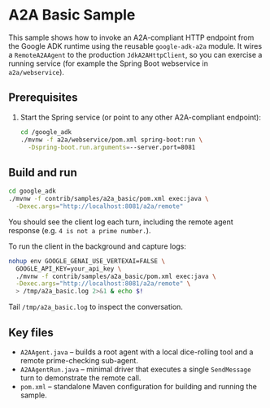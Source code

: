 # A2A Basic Sample

This sample shows how to invoke an A2A-compliant HTTP endpoint from the Google
ADK runtime using the reusable `google-adk-a2a` module. It wires a
`RemoteA2AAgent` to the production `JdkA2AHttpClient`, so you can exercise a
running service (for example the Spring Boot webservice in
`a2a/webservice`).

## Prerequisites

1. Start the Spring service (or point to any other A2A-compliant endpoint):

   ```bash
   cd /google_adk
   ./mvnw -f a2a/webservice/pom.xml spring-boot:run \
     -Dspring-boot.run.arguments=--server.port=8081
   ```

## Build and run

```bash
cd google_adk
./mvnw -f contrib/samples/a2a_basic/pom.xml exec:java \
  -Dexec.args="http://localhost:8081/a2a/remote"
```

You should see the client log each turn, including the remote agent response
(e.g. `4 is not a prime number.`).

To run the client in the background and capture logs:

```bash
nohup env GOOGLE_GENAI_USE_VERTEXAI=FALSE \
  GOOGLE_API_KEY=your_api_key \
  ./mvnw -f contrib/samples/a2a_basic/pom.xml exec:java \
  -Dexec.args="http://localhost:8081/a2a/remote" \
  > /tmp/a2a_basic.log 2>&1 & echo $!
```

Tail `/tmp/a2a_basic.log` to inspect the conversation.

## Key files

- `A2AAgent.java` – builds a root agent with a local dice-rolling tool and a
  remote prime-checking sub-agent.
- `A2AAgentRun.java` – minimal driver that executes a single
  `SendMessage` turn to demonstrate the remote call.
- `pom.xml` – standalone Maven configuration for building and running the
  sample.
